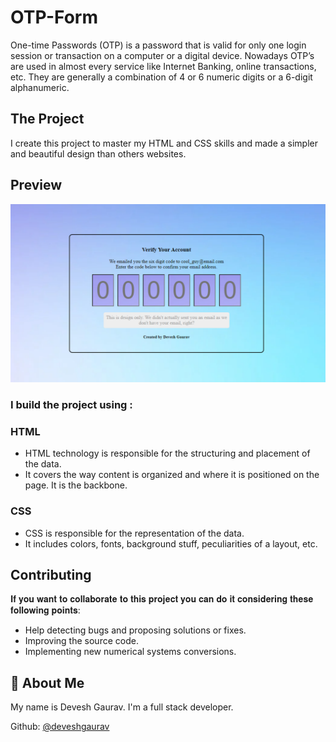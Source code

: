 # OTP-Form
One-time Passwords (OTP) is a password that is valid for only one login session or transaction on a computer or a digital device. Nowadays OTP’s are used in almost every service like Internet Banking, online transactions, etc. They are generally a combination of 4 or 6 numeric digits or a 6-digit alphanumeric.


## The Project
I create this project to master my HTML and CSS skills and made a simpler and beautiful design than others websites.


## Preview
![](https://raw.githubusercontent.com/DEVXD360/OTP-Form/master/img/OTP.png)



### I build the project using :

 ### HTML
- HTML technology is responsible for the structuring and placement of the data. 
- It covers the way content is organized and where it is positioned on the page. It is the backbone.

 ### CSS 
 - CSS is responsible for the representation of the data. 
 - It includes colors, fonts, background stuff, peculiarities of a layout, etc.

## Contributing
𝐈𝐟 𝐲𝐨𝐮 𝐰𝐚𝐧𝐭 𝐭𝐨 𝐜𝐨𝐥𝐥𝐚𝐛𝐨𝐫𝐚𝐭𝐞 𝐭𝐨 𝐭𝐡𝐢𝐬 𝐩𝐫𝐨𝐣𝐞𝐜𝐭 𝐲𝐨𝐮 𝐜𝐚𝐧 𝐝𝐨 𝐢𝐭 𝐜𝐨𝐧𝐬𝐢𝐝𝐞𝐫𝐢𝐧𝐠 𝐭𝐡𝐞𝐬𝐞 𝐟𝐨𝐥𝐥𝐨𝐰𝐢𝐧𝐠 𝐩𝐨𝐢𝐧𝐭𝐬:

- Help detecting bugs and proposing solutions or fixes.
- Improving the source code.
- Implementing new numerical systems conversions.


## 🚀 About Me
My name is Devesh Gaurav.
I'm a full stack developer.

Github: [@deveshgaurav](https://github.com/DEVXD360)
